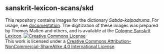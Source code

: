## sanskrit-lexicon-scans/skd
This repository contains images for the dictionary *Sabda-kalpadruma*. 
For usage, see 
[documentation](https://github.com/sanskrit-lexicon-scans/documentation). 
The digitization of these images was prepared by Thomas Malten and 
others, and is available at the [Cologne Sanskrit 
Lexicon](https://www.sanskrit-lexicon.uni-koeln.de/). <a rel="license" 
href="http://creativecommons.org/licenses/by-nc-sa/4.0/"><img 
alt="Creative Commons License" style="border-width:0" 
src="https://i.creativecommons.org/l/by-nc-sa/4.0/88x31.png" /></a><br 
/>This work is licensed under a <a rel="license" 
href="http://creativecommons.org/licenses/by-nc-sa/4.0/">Creative 
Commons Attribution-NonCommercial-ShareAlike 4.0 International 
License</a>.

